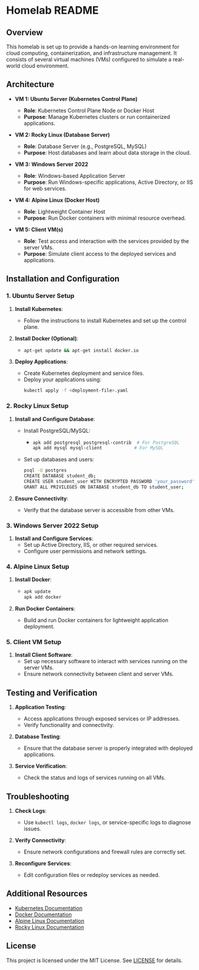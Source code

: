 # Homelab README

## Overview

This homelab is set up to provide a hands-on learning environment for cloud computing, containerization, and infrastructure management. It consists of several virtual machines (VMs) configured to simulate a real-world cloud environment.

## Architecture

- **VM 1: Ubuntu Server (Kubernetes Control Plane)**
  - **Role**: Kubernetes Control Plane Node or Docker Host
  - **Purpose**: Manage Kubernetes clusters or run containerized applications.

- **VM 2: Rocky Linux (Database Server)**
  - **Role**: Database Server (e.g., PostgreSQL, MySQL)
  - **Purpose**: Host databases and learn about data storage in the cloud.

- **VM 3: Windows Server 2022**
  - **Role**: Windows-based Application Server
  - **Purpose**: Run Windows-specific applications, Active Directory, or IIS for web services.

- **VM 4: Alpine Linux (Docker Host)**
  - **Role**: Lightweight Container Host
  - **Purpose**: Run Docker containers with minimal resource overhead.

- **VM 5: Client VM(s)**
  - **Role**: Test access and interaction with the services provided by the server VMs.
  - **Purpose**: Simulate client access to the deployed services and applications.

## Installation and Configuration

### 1. **Ubuntu Server Setup**

1. **Install Kubernetes**:
   - Follow the instructions to install Kubernetes and set up the control plane.

2. **Install Docker (Optional)**:
   - ```bash
     apt-get update && apt-get install docker.io
     ```

3. **Deploy Applications**:
   - Create Kubernetes deployment and service files.
   - Deploy your applications using:
     ```bash
     kubectl apply -f <deployment-file>.yaml
     ```

### 2. **Rocky Linux Setup**

1. **Install and Configure Database**:
   - Install PostgreSQL/MySQL:
     - ```bash
       apk add postgresql postgresql-contrib  # For PostgreSQL
       apk add mysql mysql-client            # For MySQL
       ```
   - Set up databases and users:
     ```bash
     psql -U postgres
     CREATE DATABASE student_db;
     CREATE USER student_user WITH ENCRYPTED PASSWORD 'your_password';
     GRANT ALL PRIVILEGES ON DATABASE student_db TO student_user;
     ```

2. **Ensure Connectivity**:
   - Verify that the database server is accessible from other VMs.

### 3. **Windows Server 2022 Setup**

1. **Install and Configure Services**:
   - Set up Active Directory, IIS, or other required services.
   - Configure user permissions and network settings.

### 4. **Alpine Linux Setup**

1. **Install Docker**:
   - ```bash
     apk update
     apk add docker
     ```

2. **Run Docker Containers**:
   - Build and run Docker containers for lightweight application deployment.

### 5. **Client VM Setup**

1. **Install Client Software**:
   - Set up necessary software to interact with services running on the server VMs.
   - Ensure network connectivity between client and server VMs.

## Testing and Verification

1. **Application Testing**:
   - Access applications through exposed services or IP addresses.
   - Verify functionality and connectivity.

2. **Database Testing**:
   - Ensure that the database server is properly integrated with deployed applications.

3. **Service Verification**:
   - Check the status and logs of services running on all VMs.

## Troubleshooting

1. **Check Logs**:
   - Use `kubectl logs`, `docker logs`, or service-specific logs to diagnose issues.

2. **Verify Connectivity**:
   - Ensure network configurations and firewall rules are correctly set.

3. **Reconfigure Services**:
   - Edit configuration files or redeploy services as needed.

## Additional Resources

- [Kubernetes Documentation](https://kubernetes.io/docs/)
- [Docker Documentation](https://docs.docker.com/)
- [Alpine Linux Documentation](https://wiki.alpinelinux.org/)
- [Rocky Linux Documentation](https://docs.rockylinux.org/)

## License

This project is licensed under the MIT License. See [LICENSE](LICENSE) for details.
